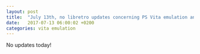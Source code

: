 ```yaml
---
layout: post
title:  "July 13th, no libretro updates concerning PS Vita emulation and emulators"
date:   2017-07-13 06:00:02 +0200
categories: vita emulation
---
```


No updates today!
